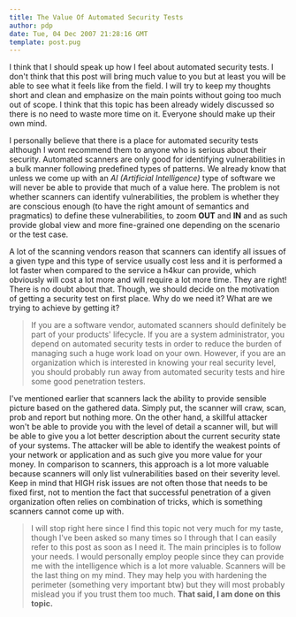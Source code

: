 ```yaml
---
title: The Value Of Automated Security Tests
author: pdp
date: Tue, 04 Dec 2007 21:28:16 GMT
template: post.pug
---
```


I think that I should speak up how I feel about automated security tests. I don't think that this post will bring much value to you but at least you will be able to see what it feels like from the field. I will try to keep my thoughts short and clean and emphasize on the main points without going too much out of scope. I think that this topic has been already widely discussed so there is no need to waste more time on it. Everyone should make up their own mind.

I personally believe that there is a place for automated security tests although I wont recommend them to anyone who is serious about their security. Automated scanners are only good for identifying vulnerabilities in a bulk manner following predefined types of patterns. We already know that unless we come up with an _AI (Artificial Intelligence)_ type of software we will never be able to provide that much of a value here. The problem is not whether scanners can identify vulnerabilities, the problem is whether they are conscious enough (to have the right amount of semantics and pragmatics) to define these vulnerabilities, to zoom **OUT** and **IN** and as such provide global view and more fine-grained one depending on the scenario or the test case.

A lot of the scanning vendors reason that scanners can identify all issues of a given type and this type of service usually cost less and it is performed a lot faster when compared to the service a h4kur can provide, which obviously will cost a lot more and will require a lot more time. They are right! There is no doubt about that. Though, we should decide on the motivation of getting a security test on first place. Why do we need it? What are we trying to achieve by getting it?

> If you are a software vendor, automated scanners should definitely be part of your products' lifecycle. If you are a system administrator, you depend on automated security tests in order to reduce the burden of managing such a huge work load on your own. However, if you are an organization which is interested in knowing your real security level, you should probably run away from automated security tests and hire some good penetration testers.

I've mentioned earlier that scanners lack the ability to provide sensible picture based on the gathered data. Simply put, the scanner will craw, scan, prob and report but nothing more. On the other hand, a skillful attacker won't be able to provide you with the level of detail a scanner will, but will be able to give you a lot better description about the current security state of your systems. The attacker will be able to identify the weakest points of your network or application and as such give you more value for your money. In comparison to scanners, this approach is a lot more valuable because scanners will only list vulnerabilities based on their severity level. Keep in mind that HIGH risk issues are not often those that needs to be fixed first, not to mention the fact that successful penetration of a given organization often relies on combination of tricks, which is something scanners cannot come up with.

> I will stop right here since I find this topic not very much for my taste, though I've been asked so many times so I through that I can easily refer to this post as soon as I need it. The main principles is to follow your needs. I would personally employ people since they can provide me with the intelligence which is a lot more valuable. Scanners will be the last thing on my mind. They may help you with hardening the perimeter (something very important btw) but they will most probably mislead you if you trust them too much. **That said, I am done on this topic.**
